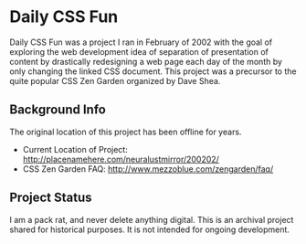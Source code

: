 # Daily CSS Fun

Daily CSS Fun was a project I ran in February of 2002 with the goal of exploring the web development idea of separation of presentation of content by drastically redesigning a web page each day of the month by only changing the linked CSS document. This project was a precursor to the quite popular CSS Zen Garden organized by Dave Shea.

## Background Info

The original location of this project has been offline for years.

* Current Location of Project: http://placenamehere.com/neuralustmirror/200202/
* CSS Zen Garden FAQ: http://www.mezzoblue.com/zengarden/faq/

## Project Status

I am a pack rat, and never delete anything digital. This is an archival project shared for historical purposes. It is not intended for ongoing development.